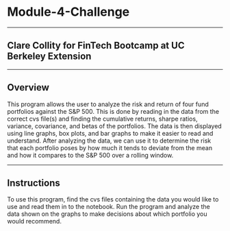 # Module-4-Challenge

-----

## Clare Collity for FinTech Bootcamp at UC Berkeley Extension 

-----

## Overview
This program allows the user to analyze the risk and return of four fund portfolios against the S&P 500. This is done by reading in the data from the correct cvs file(s) and finding the cumulative returns, sharpe ratios, variance, covariance, and betas of the portfolios. The data is then displayed using line graphs, box plots, and bar graphs to make it easier to read and understand. After analyzing the data, we can use it to determine the risk that each portfolio poses by how much it tends to deviate from the mean and how it compares to the S&P 500 over a rolling window. 

-----

## Instructions 
To use this program, find the cvs files containing the data you would like to use and read them in to the notebook. Run the program and analyze the data shown on the graphs to make decisions about which portfolio you would recommend.
